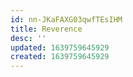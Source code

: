 ```yaml
---
id: nn-JKaFAXG03qwfTEsIHM
title: Reverence
desc: ''
updated: 1639759645929
created: 1639759645929
---
```


